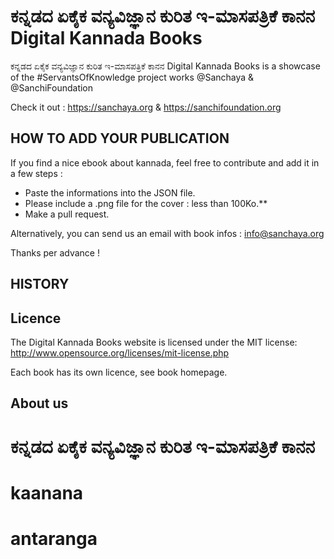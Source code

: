 # ಕನ್ನಡದ ಏಕೈಕ ವನ್ಯವಿಜ್ಞಾನ ಕುರಿತ ಇ-ಮಾಸಪತ್ರಿಕೆ ಕಾನನ  Digital Kannada Books

ಕನ್ನಡದ ಏಕೈಕ ವನ್ಯವಿಜ್ಞಾನ ಕುರಿತ ಇ-ಮಾಸಪತ್ರಿಕೆ ಕಾನನ  Digital Kannada Books is a showcase of the #ServantsOfKnowledge project works @Sanchaya & @SanchiFoundation

Check it out : https://sanchaya.org & https://sanchifoundation.org

## HOW TO ADD YOUR PUBLICATION

If you find a nice ebook about kannada, feel free to contribute and add it in a few steps :

- Paste the informations into the JSON file.
- Please include a .png file for the cover : less than 100Ko.**
- Make a pull request.

Alternatively, you can send us an email with book infos : info@sanchaya.org

Thanks per advance !

## HISTORY


## Licence

The Digital Kannada Books website is licensed under the MIT license: http://www.opensource.org/licenses/mit-license.php

Each book has its own licence, see book homepage.

## About us
# ಕನ್ನಡದ ಏಕೈಕ ವನ್ಯವಿಜ್ಞಾನ ಕುರಿತ ಇ-ಮಾಸಪತ್ರಿಕೆ ಕಾನನ
# kaanana
# antaranga
